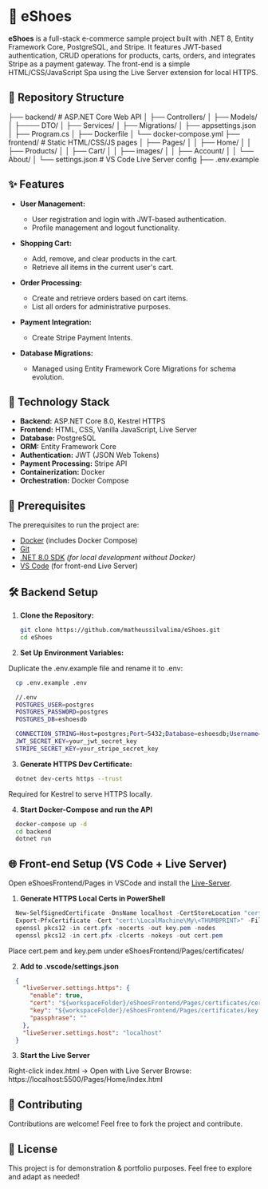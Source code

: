 # 👟 eShoes 

**eShoes** is a full-stack e-commerce sample project built with .NET 8, Entity Framework Core, PostgreSQL, and Stripe. It features JWT-based authentication, CRUD operations for products, carts, orders, and integrates Stripe as a payment gateway. The front-end is a simple HTML/CSS/JavaScript Spa using the Live Server extension for local HTTPS.

## 📂 Repository Structure
├── backend/ # ASP.NET Core Web API
│ ├── Controllers/
│ ├── Models/
│   ├──── DTO/
│ ├── Services/
│ ├── Migrations/
│ ├── appsettings.json
│ ├── Program.cs
│ ├── Dockerfile
│ └── docker-compose.yml
├── frontend/ # Static HTML/CSS/JS pages
│ ├── Pages/
│ │ ├── Home/
│ │ ├── Products/
│ │ ├── Cart/
│ │ ├── images/
│ │ ├── Account/
│ │ └── About/
│ └── settings.json # VS Code Live Server config
├── .env.example

## ✨ Features

- **User Management:**
  - User registration and login with JWT-based authentication.
  - Profile management and logout functionality.
    
- **Shopping Cart:**
  - Add, remove, and clear products in the cart.
  - Retrieve all items in the current user's cart.

- **Order Processing:**
  - Create and retrieve orders based on cart items.
  - List all orders for administrative purposes.

- **Payment Integration:**
  - Create Stripe Payment Intents.

- **Database Migrations:**
  - Managed using Entity Framework Core Migrations for schema evolution.

## 🚀 Technology Stack

- **Backend:** ASP.NET Core 8.0, Kestrel HTTPS
- **Frontend:** HTML, CSS, Vanilla JavaScript, Live Server
- **Database:** PostgreSQL 
- **ORM:** Entity Framework Core
- **Authentication:** JWT (JSON Web Tokens)
- **Payment Processing:** Stripe API
- **Containerization:** Docker
- **Orchestration:** Docker Compose

## 🔧 Prerequisites

The prerequisites to run the project are:

- [Docker](https://www.docker.com/get-started) (includes Docker Compose)
- [Git](https://git-scm.com/downloads)
- [.NET 8.0 SDK](https://dotnet.microsoft.com/download/dotnet/8.0) *(for local development without Docker)*
- [VS Code](https://code.visualstudio.com/) (for front-end Live Server)

## 🛠️ Backend Setup

1. **Clone the Repository:**

   ```bash
   git clone https://github.com/matheussilvalima/eShoes.git
   cd eShoes

2. **Set Up Environment Variables:**

Duplicate the .env.example file and rename it to .env:

```bash
  cp .env.example .env

  //.env
  POSTGRES_USER=postgres
  POSTGRES_PASSWORD=postgres
  POSTGRES_DB=eshoesdb

  CONNECTION_STRING=Host=postgres;Port=5432;Database=eshoesdb;Username=postgres;Password=postgres
  JWT_SECRET_KEY=your_jwt_secret_key
  STRIPE_SECRET_KEY=your_stripe_secret_key
```

3. **Generate HTTPS Dev Certificate:**

```bash
  dotnet dev-certs https --trust
```
Required for Kestrel to serve HTTPS locally.

4. **Start Docker-Compose and run the API**

```bash
  docker-compose up -d
  cd backend
  dotnet run
```

## 🌐 Front-end Setup (VS Code + Live Server)

Open eShoesFrontend/Pages in VSCode and install the [Live-Server](https://marketplace.visualstudio.com/items?itemName=ritwickdey.LiveServer).

1. **Generate HTTPS Local Certs in PowerShell**

```powershell
  New-SelfSignedCertificate -DnsName localhost -CertStoreLocation "cert:\LocalMachine\My"
  Export-PfxCertificate -Cert "cert:\LocalMachine\My\<THUMBPRINT>" -FilePath cert.pfx -Password (ConvertTo-SecureString -String "" -Force -AsPlainText)
  openssl pkcs12 -in cert.pfx -nocerts -out key.pem -nodes
  openssl pkcs12 -in cert.pfx -clcerts -nokeys -out cert.pem
```
Place cert.pem and key.pem under eShoesFrontend/Pages/certificates/

2. **Add to .vscode/settings.json**

```json
  {
    "liveServer.settings.https": {
      "enable": true,
      "cert": "${workspaceFolder}/eShoesFrontend/Pages/certificates/cert.pem",
      "key": "${workspaceFolder}/eShoesFrontend/Pages/certificates/key.pem",
      "passphrase": ""
    },
    "liveServer.settings.host": "localhost"
  }
```

3. **Start the Live Server**

Right-click index.html → Open with Live Server
Browse: https://localhost:5500/Pages/Home/index.html

## 🤝 Contributing

Contributions are welcome! Feel free to fork the project and contribute.

## 📝 License

This project is for demonstration & portfolio purposes.
Feel free to explore and adapt as needed!



